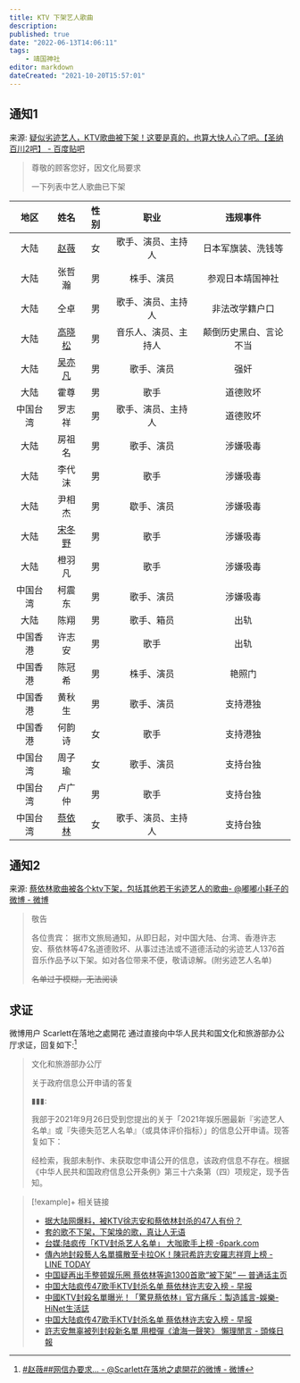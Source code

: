 ```yaml
---
title: KTV 下架艺人歌曲
description:
published: true
date: "2022-06-13T14:06:11"
tags:
    - 靖国神社
editor: markdown
dateCreated: "2021-10-20T15:57:01"
---
```


## 通知1

来源: [疑似劣迹艺人，KTV歌曲被下架！这要是真的，也算大快人心了吧。【圣纳百川2吧】 - 百度贴吧](https://web.archive.org/web/20211020075242/https://tieba.baidu.com/p/7578973670)

> 尊敬的顾客您好，因文化局要求
>
> 一下列表中艺人歌曲已下架

|   地区   |            姓名             | 性别  |         职业         |        违规事件        |
| :------: | :-------------------------: | :---: | :------------------: | :--------------------: |
|   大陆   |   [赵薇](/people/赵薇.md)   |  女   |  歌手、演员、主持人  |   日本军旗装、洗钱等   |
|   大陆   |           张哲瀚            |  男   |      株手、演员      |    参观日本靖国神社    |
|   大陆   |            仝卓             |  男   |  歌手、演员、主持人  |     非法改学籍户口     |
|   大陆   | [高晓松](/people/高晓松.md) |  男   | 音乐人、演员、主持人 | 颠倒历史黑白、言论不当 |
|   大陆   | [吴亦凡](/people/吴亦凡.md) |  男   |      歌手、演员      |          强奸          |
|   大陆   |            霍尊             |  男   |         歌手         |        道德败坏        |
| 中国台湾 |           罗志祥            |  男   |  歌手、演员、主持人  |        道德败坏        |
|   大陆   |           房祖名            |  男   |      歌手、演员      |        涉嫌吸毒        |
|   大陆   |           李代沫            |  男   |         歌手         |        涉嫌吸毒        |
|   大陆   |           尹相杰            |  男   |      歇手、演员      |        涉嫌吸毒        |
|   大陆   | [宋冬野](/people/宋冬野.md) |  男   |         歌手         |        涉嫌吸毒        |
|   大陆   |           橙羽凡            |  男   |         歌手         |        涉嫌吸毒        |
| 中国台湾 |           柯震东            |  男   |      歌手、演员      |        涉嫌吸毒        |
|   大陆   |            陈翔             |  男   |      歌手、箱员      |          出轨          |
| 中国香港 |           许志安            |  男   |         歌手         |          出轨          |
| 中国香港 |           陈冠希            |  男   |      株手、演员      |         艳照门         |
| 中国香港 |           黄秋生            |  男   |      歌手、演员      |        支持港独        |
| 中国香港 |           何韵诗            |  女   |         歌手         |        支持港独        |
| 中国台湾 |           周子瑜            |  女   |      歌手、演员      |        支持台独        |
| 中国台湾 |           卢广仲            |  男   |         歌手         |        支持台独        |
| 中国台湾 |  [蔡依林](/people/蔡依林)   |  女   |  歌手、演员、主持人  |        支持台独        |

## 通知2

来源: [蔡依林歌曲被各个ktv下架，包括其他若干劣迹艺人的歌曲 ​​​ - @嘟嘟小耗子的微博 - 微博](https://archive.md/F0PwB "https://weibo.com/5821283785/KD8aC4Ts3")

> 敬告
>
> 各位贵宾： 据市文旅局通知，从即日起，对中国大陆、台湾、香港许志安、蔡依林等47名道德败坏、从事过违法或不道德活动的劣迹艺人1376首音乐作品予以下架。如对各位带来不便，敬请谅解。(附劣迹艺人名单)
>
> ~~名单过于模糊，无法阅读~~

## 求证

微博用户 Scarlett在落地之處開花 通过直接向中华人民共和国文化和旅游部办公厅求证，回复如下:[^KDujXyhrH]

[^KDujXyhrH]: [#赵薇##网信办要求... - @Scarlett在落地之處開花的微博 - 微博](https://archive.md/uePkC "https://weibo.com/1910913772/KDujXyhrH")

> 文化和旅游部办公厅
>
> 关于政府信息公开申请的答复
>
> ▮▮▮:
>
> 我部于2021年9月26日受到您提出的关于「2021年娱乐圈最新『劣迹艺人名单』或『失德失范艺人名单』（或具体评价指标）」的信息公开申请。现答复如下：
>
> 经检索，我部未制作、未获取您申请公开的信息，该政府信息不存在。根据《中华人民共和国政府信息公开条例》第三十六条第（四）项规定，现予告知。

> [!example]+ 相关链接
> + [据大陆网爆料，被KTV徐志安和蔡依林封杀的47人有份？](https://web.archive.org/web/20211020073605/https://remonews.com/hongkong/据大陆网爆料，被ktv徐志安和蔡依林封杀的47人有份/)
> + [套的歌不下架，下架堍的歌，真让人无语](https://web.archive.org/web/20211020082053/https://www.douban.com/group/topic/250100677/)
> + [台媒:陆疯传「KTV封杀艺人名单」 大咖歌手上榜 -6park.com](https://web.archive.org/web/20211020073646/https://www.6parknews.com/newspark/view.php?app=news&act=view&nid=512422)
> + [傳內地封殺藝人名單擴散至卡拉OK！陳冠希許志安羅志祥齊上榜 - LINE TODAY](https://web.archive.org/web/20211020092423/https://today.line.me/hk/v2/article/wJ0XKB0)
> + [中国疑再出手整顿娱乐圈 蔡依林等逾1300首歌“被下架” — 普通话主页](https://web.archive.org/web/20211019065303/https://www.rfa.org/mandarin/Xinwen/wul1018b-10182021042752.html)
> + [中国大陆疯传47歌手KTV封杀名单 蔡依林许志安入榜 - 早报](https://web.archive.org/web/20211019173454/https://www.zaobao.com.sg/entertainment/story20211018-1204498)
> + [中國KTV封殺名單曝光！「驚見蔡依林」官方痛斥：製造謠言-娛樂-HiNet生活誌](https://times.hinet.net/news/23560623)
> + [中国大陆疯传47歌手KTV封杀名单 蔡依林许志安入榜 - 早报](https://web.archive.org/web/20211019173454/https://www.zaobao.com.sg/entertainment/story20211018-1204498)
> + [許志安無辜被列封殺新名單 用橙彈《滄海一聲笑》 懶理閒言 - 頭條日報](https://web.archive.org/web/20211020124019/https://hd.stheadline.com/life/ent/realtime/2263929/即時-娛樂-許志安無辜被列封殺新名單-用橙彈-滄海一聲笑-懶理閒言)
